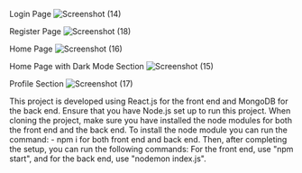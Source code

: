 Login Page
![Screenshot (14)](https://github.com/Shivamvish26/socialpedia/assets/127945668/3cd75922-fce5-480a-afb3-df37a622b00f)


Register Page
![Screenshot (18)](https://github.com/Shivamvish26/socialpedia/assets/127945668/c4a7931d-5541-488a-995b-28e1090251ec)


Home Page
![Screenshot (16)](https://github.com/Shivamvish26/socialpedia/assets/127945668/057dc3b3-c36d-4f98-8cd7-a6dea766474e)


Home Page with Dark Mode Section
![Screenshot (15)](https://github.com/Shivamvish26/socialpedia/assets/127945668/cccd3d5b-d119-4753-b356-6cf95f012bc7)

Profile Section
![Screenshot (17)](https://github.com/Shivamvish26/socialpedia/assets/127945668/c7f1ca7a-d5fd-4b89-bf1b-a308e38a22a0)


This project is developed using React.js for the front end and MongoDB for the back end. 
Ensure that you have Node.js set up to run this project. 
When cloning the project, make sure you have installed the node modules for both the front end and the back end.
To install the node module you can run the command: - npm i for both front end and back end.
Then, after completing the setup, you can run the following commands: For the front end, use "npm start", and for the back end, use "nodemon index.js".
